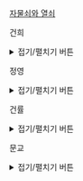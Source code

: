 
<a href = 'https://programmers.co.kr/learn/courses/30/lessons/60059'> 자물쇠와 열쇠 </a>


건희
<details>
<summary>접기/펼치기 버튼</summary>
	
</details>
    
정영
<details>
<summary>접기/펼치기 버튼</summary>


</details>
    
건률
<details>
<summary>접기/펼치기 버튼</summary>
  
</details>
  
문교
<details>
<summary>접기/펼치기 버튼</summary>

</details>
